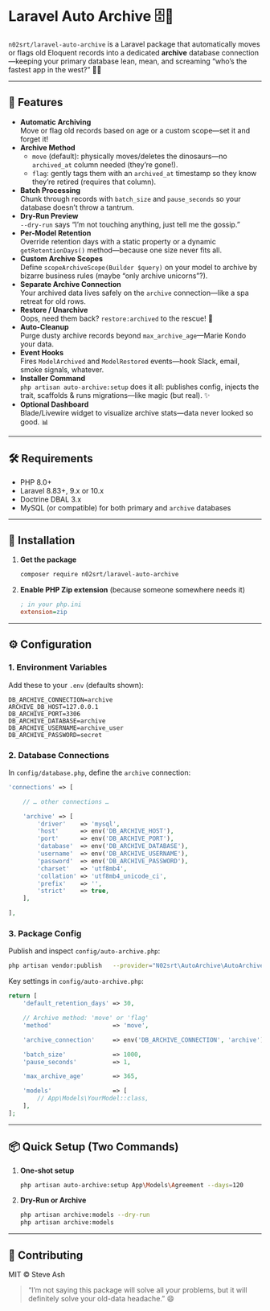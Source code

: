 # Laravel Auto Archive 🗄️🚀

`n02srt/laravel-auto-archive` is a Laravel package that automatically moves or flags old Eloquent records into a dedicated **archive** database connection—keeping your primary database lean, mean, and screaming “who’s the fastest app in the west?” 🤠💨

---

## 🌟 Features

- **Automatic Archiving**  
  Move or flag old records based on age or a custom scope—set it and forget it!
- **Archive Method**
    - `move` (default): physically moves/deletes the dinosaurs—no `archived_at` column needed (they’re gone!).
    - `flag`: gently tags them with an `archived_at` timestamp so they know they’re retired (requires that column).
- **Batch Processing**  
  Chunk through records with `batch_size` and `pause_seconds` so your database doesn’t throw a tantrum.
- **Dry-Run Preview**  
  `--dry-run` says “I’m not touching anything, just tell me the gossip.”
- **Per-Model Retention**  
  Override retention days with a static property or a dynamic `getRetentionDays()` method—because one size never fits all.
- **Custom Archive Scopes**  
  Define `scopeArchiveScope(Builder $query)` on your model to archive by bizarre business rules (maybe “only archive unicorns”?).
- **Separate Archive Connection**  
  Your archived data lives safely on the `archive` connection—like a spa retreat for old rows.
- **Restore / Unarchive**  
  Oops, need them back? `restore:archived` to the rescue! 🦸
- **Auto-Cleanup**  
  Purge dusty archive records beyond `max_archive_age`—Marie Kondo your data.
- **Event Hooks**  
  Fires `ModelArchived` and `ModelRestored` events—hook Slack, email, smoke signals, whatever.
- **Installer Command**  
  `php artisan auto-archive:setup` does it all: publishes config, injects the trait, scaffolds & runs migrations—like magic (but real). ✨
- **Optional Dashboard**  
  Blade/Livewire widget to visualize archive stats—data never looked so good. 📊

---

## 🛠 Requirements

- PHP 8.0+
- Laravel 8.83+, 9.x or 10.x
- Doctrine DBAL 3.x
- MySQL (or compatible) for both primary and `archive` databases

---

## 🚀 Installation

1. **Get the package**
   ```bash
   composer require n02srt/laravel-auto-archive
   ```

2. **Enable PHP Zip extension** (because someone somewhere needs it)
   ```ini
   ; in your php.ini
   extension=zip
   ```

---

## ⚙️ Configuration

### 1. Environment Variables

Add these to your `.env` (defaults shown):

```dotenv
DB_ARCHIVE_CONNECTION=archive
ARCHIVE_DB_HOST=127.0.0.1
DB_ARCHIVE_PORT=3306
DB_ARCHIVE_DATABASE=archive
DB_ARCHIVE_USERNAME=archive_user
DB_ARCHIVE_PASSWORD=secret
```

### 2. Database Connections

In `config/database.php`, define the `archive` connection:

```php
'connections' => [

    // … other connections …

    'archive' => [
        'driver'    => 'mysql',
        'host'      => env('DB_ARCHIVE_HOST'),
        'port'      => env('DB_ARCHIVE_PORT'),
        'database'  => env('DB_ARCHIVE_DATABASE'),
        'username'  => env('DB_ARCHIVE_USERNAME'),
        'password'  => env('DB_ARCHIVE_PASSWORD'),
        'charset'   => 'utf8mb4',
        'collation' => 'utf8mb4_unicode_ci',
        'prefix'    => '',
        'strict'    => true,
    ],

],
```

### 3. Package Config

Publish and inspect `config/auto-archive.php`:

```bash
php artisan vendor:publish   --provider="N02srt\AutoArchive\AutoArchiveServiceProvider"   --tag=config
```

Key settings in `config/auto-archive.php`:

```php
return [
    'default_retention_days' => 30,

    // Archive method: 'move' or 'flag'
    'method'                 => 'move',

    'archive_connection'     => env('DB_ARCHIVE_CONNECTION', 'archive'),

    'batch_size'             => 1000,
    'pause_seconds'          => 1,

    'max_archive_age'        => 365,

    'models'                 => [
        // App\Models\YourModel::class,
    ],
];
```

---

## 📦 Quick Setup (Two Commands)

1. **One-shot setup**
   ```bash
   php artisan auto-archive:setup App\Models\Agreement --days=120
   ```
2. **Dry-Run or Archive**
   ```bash
   php artisan archive:models --dry-run
   php artisan archive:models
   ```

---

## 🤝 Contributing

MIT © Steve Ash

> “I’m not saying this package will solve all your problems, but it will definitely solve your old-data headache.” 😄
